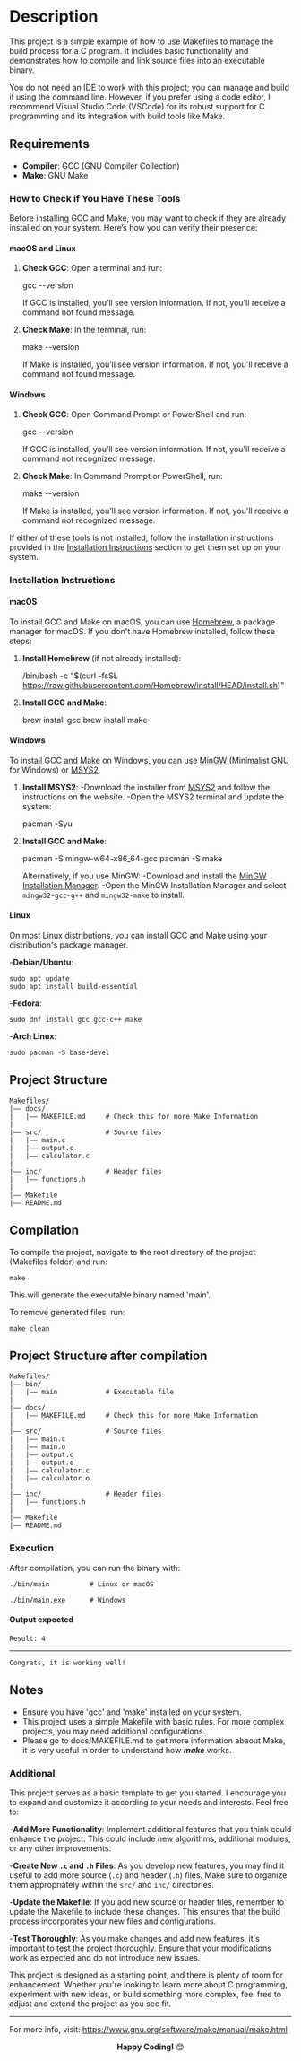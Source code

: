 # Description

This project is a simple example of how to use Makefiles to manage the build process for a C program. It includes basic functionality and demonstrates how to compile and link source files into an executable binary.

You do not need an IDE to work with this project; you can manage and build it using the command line. However, if you prefer using a code editor, I recommend Visual Studio Code (VSCode) for its robust support for C programming and its integration with build tools like Make.

## Requirements

* **Compiler**: GCC (GNU Compiler Collection)
* **Make**: GNU Make

### How to Check if You Have These Tools

Before installing GCC and Make, you may want to check if they are already installed on your system. Here’s how you can verify their presence:

#### macOS and Linux

1. **Check GCC**:
    Open a terminal and run:

    gcc --version

    If GCC is installed, you’ll see version information. If not, you'll receive a command not found message.

2. **Check Make**:
    In the terminal, run:

    make --version

    If Make is installed, you’ll see version information. If not, you'll receive a command not found message.

#### Windows

1. **Check GCC**:
    Open Command Prompt or PowerShell and run:

    gcc --version

    If GCC is installed, you’ll see version information. If not, you'll receive a command not recognized message.

2. **Check Make**:
    In Command Prompt or PowerShell, run:

    make --version

    If Make is installed, you’ll see version information. If not, you'll receive a command not recognized message.

If either of these tools is not installed, follow the installation instructions provided in the [Installation Instructions](#installation-instructions) section to get them set up on your system.

### Installation Instructions

#### macOS

To install GCC and Make on macOS, you can use [Homebrew](https://brew.sh/), a package manager for macOS. If you don't have Homebrew installed, follow these steps:

1. **Install Homebrew** (if not already installed):

    /bin/bash -c "$(curl -fsSL https://raw.githubusercontent.com/Homebrew/install/HEAD/install.sh)"

2. **Install GCC and Make**:

    brew install gcc
    brew install make

#### Windows

To install GCC and Make on Windows, you can use [MinGW](https://www.mingw-w64.org/) (Minimalist GNU for Windows) or [MSYS2](https://www.msys2.org/).

1. **Install MSYS2**:
    -Download the installer from [MSYS2](https://www.msys2.org/) and follow the instructions on the website.
    -Open the MSYS2 terminal and update the system:

      pacman -Syu

2. **Install GCC and Make**:

    pacman -S mingw-w64-x86_64-gcc
    pacman -S make

   Alternatively, if you use MinGW:
    -Download and install the [MinGW Installation Manager](http://mingw.org/wiki/Getting_Started).
    -Open the MinGW Installation Manager and select `mingw32-gcc-g++` and `mingw32-make` to install.

#### Linux

On most Linux distributions, you can install GCC and Make using your distribution's package manager.

-**Debian/Ubuntu**:

    sudo apt update
    sudo apt install build-essential

-**Fedora**:

    sudo dnf install gcc gcc-c++ make

-**Arch Linux**:

    sudo pacman -S base-devel

## Project Structure

    Makefiles/
    |–– docs/
    |   |–– MAKEFILE.md     # Check this for more Make Information 
    |
    |–– src/                # Source files  
    |   |–– main.c
    |   |–– output.c
    |   |–– calculator.c
    |
    |–– inc/                # Header files
    |   |–– functions.h
    |
    |–– Makefile
    |–– README.md

## Compilation

To compile the project, navigate to the root directory of the project (Makefiles folder) and run:

    make

This will generate the executable binary named 'main'.

To remove generated files, run:

    make clean

## Project Structure after compilation

    Makefiles/
    |–– bin/
    |   |–– main            # Executable file
    |
    |–– docs/
    |   |–– MAKEFILE.md     # Check this for more Make Information 
    |
    |–– src/                # Source files  
    |   |–– main.c
    |   |–– main.o
    |   |–– output.c
    |   |–– output.o
    |   |–– calculator.c
    |   |–– calculator.o
    |
    |–– inc/                # Header files
    |   |–– functions.h
    |
    |–– Makefile
    |–– README.md

### Execution

After compilation, you can run the binary with:

    ./bin/main          # Linux or macOS

    ./bin/main.exe      # Windows

#### Output expected

    Result: 4

---

    Congrats, it is working well!

## Notes

* Ensure you have 'gcc' and 'make' installed on your system.
* This project uses a simple Makefile with basic rules. For more complex projects, you may need additional configurations.
* Please go to docs/MAKEFILE.md to get more information abaout Make, it is very useful in order to understand how ***make*** works.

### Additional

This project serves as a basic template to get you started. I encourage you to expand and customize it according to your needs and interests. Feel free to:

-**Add More Functionality**: Implement additional features that you think could enhance the project. This could include new algorithms, additional modules, or any other improvements.
  
-**Create New `.c` and `.h` Files**: As you develop new features, you may find it useful to add more source (`.c`) and header (`.h`) files. Make sure to organize them appropriately within the `src/` and `inc/` directories.

-**Update the Makefile**: If you add new source or header files, remember to update the Makefile to include these changes. This ensures that the build process incorporates your new files and configurations.

-**Test Thoroughly**: As you make changes and add new features, it's important to test the project thoroughly. Ensure that your modifications work as expected and do not introduce new issues.

This project is designed as a starting point, and there is plenty of room for enhancement. Whether you're looking to learn more about C programming, experiment with new ideas, or build something more complex, feel free to adjust and extend the project as you see fit.

---

For more info, visit: <https://www.gnu.org/software/make/manual/make.html>

<center

**Happy Coding!** 😊

</center>
